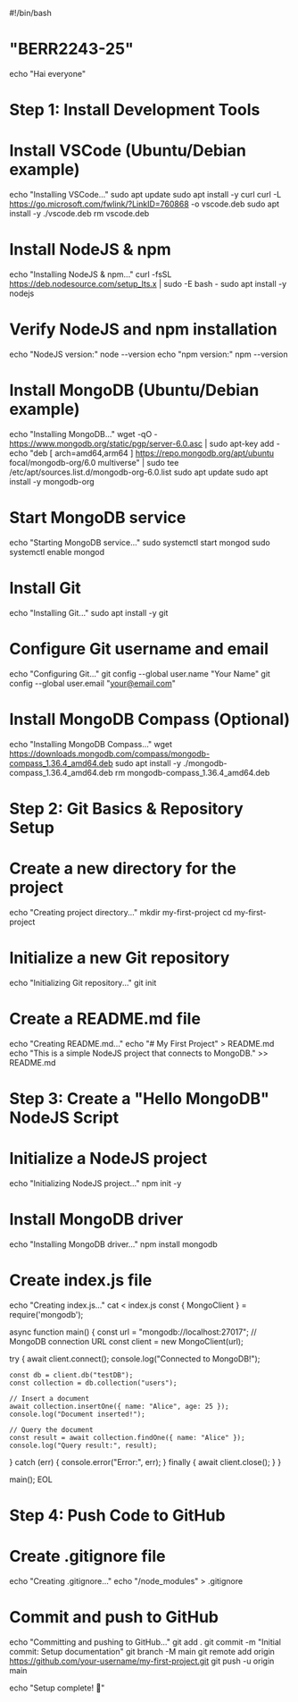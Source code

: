 #!/bin/bash

# "BERR2243-25"
echo "Hai everyone"

# Step 1: Install Development Tools

# Install VSCode (Ubuntu/Debian example)
echo "Installing VSCode..."
sudo apt update
sudo apt install -y curl
curl -L https://go.microsoft.com/fwlink/?LinkID=760868 -o vscode.deb
sudo apt install -y ./vscode.deb
rm vscode.deb

# Install NodeJS & npm
echo "Installing NodeJS & npm..."
curl -fsSL https://deb.nodesource.com/setup_lts.x | sudo -E bash -
sudo apt install -y nodejs

# Verify NodeJS and npm installation
echo "NodeJS version:"
node --version
echo "npm version:"
npm --version

# Install MongoDB (Ubuntu/Debian example)
echo "Installing MongoDB..."
wget -qO - https://www.mongodb.org/static/pgp/server-6.0.asc | sudo apt-key add -
echo "deb [ arch=amd64,arm64 ] https://repo.mongodb.org/apt/ubuntu focal/mongodb-org/6.0 multiverse" | sudo tee /etc/apt/sources.list.d/mongodb-org-6.0.list
sudo apt update
sudo apt install -y mongodb-org

# Start MongoDB service
echo "Starting MongoDB service..."
sudo systemctl start mongod
sudo systemctl enable mongod

# Install Git
echo "Installing Git..."
sudo apt install -y git

# Configure Git username and email
echo "Configuring Git..."
git config --global user.name "Your Name"
git config --global user.email "your@email.com"

# Install MongoDB Compass (Optional)
echo "Installing MongoDB Compass..."
wget https://downloads.mongodb.com/compass/mongodb-compass_1.36.4_amd64.deb
sudo apt install -y ./mongodb-compass_1.36.4_amd64.deb
rm mongodb-compass_1.36.4_amd64.deb

# Step 2: Git Basics & Repository Setup

# Create a new directory for the project
echo "Creating project directory..."
mkdir my-first-project
cd my-first-project

# Initialize a new Git repository
echo "Initializing Git repository..."
git init

# Create a README.md file
echo "Creating README.md..."
echo "# My First Project" > README.md
echo "This is a simple NodeJS project that connects to MongoDB." >> README.md

# Step 3: Create a "Hello MongoDB" NodeJS Script

# Initialize a NodeJS project
echo "Initializing NodeJS project..."
npm init -y

# Install MongoDB driver
echo "Installing MongoDB driver..."
npm install mongodb

# Create index.js file
echo "Creating index.js..."
cat <<EOL > index.js
const { MongoClient } = require('mongodb');

async function main() {
  const url = "mongodb://localhost:27017"; // MongoDB connection URL
  const client = new MongoClient(url);

  try {
    await client.connect();
    console.log("Connected to MongoDB!");

    const db = client.db("testDB");
    const collection = db.collection("users");

    // Insert a document
    await collection.insertOne({ name: "Alice", age: 25 });
    console.log("Document inserted!");

    // Query the document
    const result = await collection.findOne({ name: "Alice" });
    console.log("Query result:", result);
  } catch (err) {
    console.error("Error:", err);
  } finally {
    await client.close();
  }
}

main();
EOL

# Step 4: Push Code to GitHub

# Create .gitignore file
echo "Creating .gitignore..."
echo "/node_modules" > .gitignore

# Commit and push to GitHub
echo "Committing and pushing to GitHub..."
git add .
git commit -m "Initial commit: Setup documentation"
git branch -M main
git remote add origin https://github.com/your-username/my-first-project.git
git push -u origin main

echo "Setup complete! 🎉"